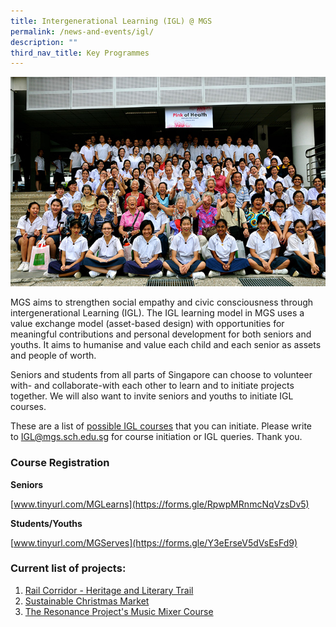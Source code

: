 ```yaml
---
title: Intergenerational Learning (IGL) @ MGS
permalink: /news-and-events/igl/
description: ""
third_nav_title: Key Programmes
---
```

![](/images/Secondary/pic-igl.jpg)

MGS aims to strengthen social empathy and civic consciousness through intergenerational Learning (IGL). The IGL learning model in MGS uses a value exchange model (asset-based design) with opportunities for meaningful contributions and personal development for both seniors and youths. It aims to humanise and value each child and each senior as assets and people of worth. 

Seniors and students from all parts of Singapore can choose to volunteer with- and collaborate-with each other to learn and to initiate projects together. We will also want to invite seniors and youths to initiate IGL courses. 

These are a list of [possible IGL courses](https://docs.google.com/document/d/e/2PACX-1vQ3h3jLvOtyPbQQPTEO6oJwhkOzd_9YnLixluOIfUCB6diQQ6TGiwDAL5d-JdaEsggtOY_KNu6dEGNs/pub) that you can initiate. Please write to [IGL@mgs.sch.edu.sg](mailto:IGL@mgs.sch.edu.sg) for course initiation or IGL queries. Thank you.


### Course Registration

**Seniors**

[www.tinyurl.com/MGLearns](https://forms.gle/RpwpMRnmcNqVzsDv5)
 
**Students/Youths**

[www.tinyurl.com/MGServes](https://forms.gle/Y3eErseV5dVsEsFd9)



### Current list of projects:

1.  [Rail Corridor - Heritage and Literary Trail](https://docs.google.com/document/d/e/2PACX-1vR1ZG-58XC8OvWYIMaZsNfAFd_5TGHaLPDhbb3uYRfrjK6t2q8NaGsj_wTNl-Tg0vZjINGrMe4M0qvN/pub?urp=gmail_link)
2.  [Sustainable Christmas Market](https://docs.google.com/document/d/e/2PACX-1vTkEihpPRaoDdw1Vc6iUqzIf3ehxiXnDv6NUv0o99BumJArbrSIZihqhEFTNRtm8QWvsuLOlhKmWWOw/pub)
3.  [The Resonance Project's Music Mixer Course](https://docs.google.com/document/d/e/2PACX-1vSdTROyMtdZj5qjYZpIxqtJR1UO3T4qiLxqMHvYyK4aGGAdrp8-z0UzUhkZmYHvC6cWHJTTO4EWHGKD/pub)